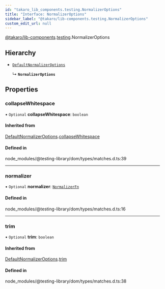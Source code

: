 ```yaml
---
id: "takaro_lib_components.testing.NormalizerOptions"
title: "Interface: NormalizerOptions"
sidebar_label: "@takaro/lib-components.testing.NormalizerOptions"
custom_edit_url: null
---
```


[@takaro/lib-components](../modules/takaro_lib_components.md).[testing](../namespaces/takaro_lib_components.testing.md).NormalizerOptions

## Hierarchy

- [`DefaultNormalizerOptions`](takaro_lib_components.testing.DefaultNormalizerOptions.md)

  ↳ **`NormalizerOptions`**

## Properties

### collapseWhitespace

• `Optional` **collapseWhitespace**: `boolean`

#### Inherited from

[DefaultNormalizerOptions](takaro_lib_components.testing.DefaultNormalizerOptions.md).[collapseWhitespace](takaro_lib_components.testing.DefaultNormalizerOptions.md#collapsewhitespace)

#### Defined in

node_modules/@testing-library/dom/types/matches.d.ts:39

___

### normalizer

• `Optional` **normalizer**: [`NormalizerFn`](../namespaces/takaro_lib_components.testing.md#normalizerfn)

#### Defined in

node_modules/@testing-library/dom/types/matches.d.ts:16

___

### trim

• `Optional` **trim**: `boolean`

#### Inherited from

[DefaultNormalizerOptions](takaro_lib_components.testing.DefaultNormalizerOptions.md).[trim](takaro_lib_components.testing.DefaultNormalizerOptions.md#trim)

#### Defined in

node_modules/@testing-library/dom/types/matches.d.ts:38
